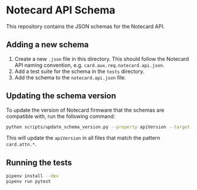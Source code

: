 # Notecard API Schema

This repository contains the JSON schemas for the Notecard API.

## Adding a new schema

1. Create a new `.json` file in this directory. This should follow the Notecard API naming convention, e.g. `card.aux.req.notecard.api.json`.
2. Add a test suite for the schema in the `tests` directory.
3. Add the schema to the `notecard.api.json` file.

## Updating the schema version

To update the version of Notecard firmware that the schemas are compatible with, run the following command:

```bash
python scripts/update_schema_version.py --property apiVersion --target-version 9.1.2 --pattern "card.attn.*"
```

This will update the `apiVersion` in all files that match the pattern `card.attn.*`.

## Running the tests

```bash
pipenv install --dev
pipenv run pytest
```
